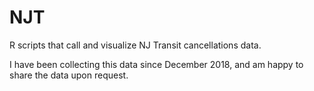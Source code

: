 # NJT
R scripts that call and visualize NJ Transit cancellations data.

I have been collecting this data since December 2018, and am happy to share the data upon request.
